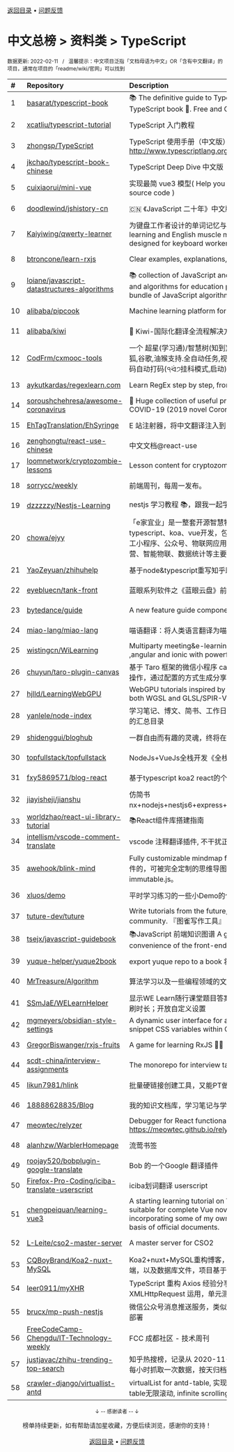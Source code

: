 <a href="https://gitee.com/GrowingGit/GitHub-Chinese-Top-Charts#github中文排行榜">返回目录</a> • <a href="/content/docs/feedback.md">问题反馈</a>

# 中文总榜 > 资料类 > TypeScript
<sub>数据更新: 2022-02-11&nbsp;&nbsp;&nbsp;/&nbsp;&nbsp;&nbsp;温馨提示：中文项目泛指「文档母语为中文」OR「含有中文翻译」的项目，通常在项目的「readme/wiki/官网」可以找到</sub>

|#|Repository|Description|Stars|Updated|
|:-|:-|:-|:-|:-|
|1|[basarat/typescript-book](https://github.com/basarat/typescript-book)|:books: The definitive guide to TypeScript and possibly the best TypeScript book :book:. Free and Open Source 🌹|16644|2022-01-30|
|2|[xcatliu/typescript-tutorial](https://github.com/xcatliu/typescript-tutorial)|TypeScript 入门教程|8561|2022-02-10|
|3|[zhongsp/TypeScript](https://github.com/zhongsp/TypeScript)|TypeScript 使用手册（中文版）翻译。http://www.typescriptlang.org|5528|2021-11-20|
|4|[jkchao/typescript-book-chinese](https://github.com/jkchao/typescript-book-chinese)|TypeScript Deep Dive 中文版 |5160|2022-01-19|
|5|[cuixiaorui/mini-vue](https://github.com/cuixiaorui/mini-vue)|实现最简 vue3 模型( Help you learn more efficiently vue3 source code )|4197|2022-02-09|
|6|[doodlewind/jshistory-cn](https://github.com/doodlewind/jshistory-cn)|🇨🇳 《JavaScript 二十年》中文版|3725|2021-11-25|
|7|[Kaiyiwing/qwerty-learner](https://github.com/Kaiyiwing/qwerty-learner)|为键盘工作者设计的单词记忆与英语肌肉记忆锻炼软件 / Words learning and English muscle memory training software designed for keyboard workers|3705|2022-01-13|
|8|[btroncone/learn-rxjs](https://github.com/btroncone/learn-rxjs)|Clear examples, explanations, and resources for RxJS|3485|2022-01-13|
|9|[loiane/javascript-datastructures-algorithms](https://github.com/loiane/javascript-datastructures-algorithms)|:books: collection of JavaScript and TypeScript data structures and algorithms for education purposes. Source code bundle of JavaScript algorithms and data structures book|3336|2022-01-13|
|10|[alibaba/pipcook](https://github.com/alibaba/pipcook)|Machine learning platform for Web developers|2207|2022-02-10|
|11|[alibaba/kiwi](https://github.com/alibaba/kiwi)|🐤 Kiwi-国际化翻译全流程解决方案|1951|2022-01-26|
|12|[CodFrm/cxmooc-tools](https://github.com/CodFrm/cxmooc-tools)|一个 超星(学习通)/智慧树(知到)/中国大学mooc 学习工具,火狐,谷歌,油猴支持.全自动任务,视频倍速秒过,作业考试题库,验证码自动打码(੧ᐛ੭挂科模式,启动)|1665|2022-02-07|
|13|[aykutkardas/regexlearn.com](https://github.com/aykutkardas/regexlearn.com)|Learn RegEx step by step, from zero to advanced.|1539|2022-02-10|
|14|[soroushchehresa/awesome-coronavirus](https://github.com/soroushchehresa/awesome-coronavirus)|🦠  Huge collection of useful projects and resources for COVID-19 (2019 novel Coronavirus)|1471|2022-02-10|
|15|[EhTagTranslation/EhSyringe](https://github.com/EhTagTranslation/EhSyringe)|E 站注射器，将中文翻译注入到 E 站体内|1332|2022-02-09|
|16|[zenghongtu/react-use-chinese](https://github.com/zenghongtu/react-use-chinese)|中文文档@react-use|839|2021-12-06|
|17|[loomnetwork/cryptozombie-lessons](https://github.com/loomnetwork/cryptozombie-lessons)|Lesson content for cryptozombies.io|837|2022-02-09|
|18|[sorrycc/weekly](https://github.com/sorrycc/weekly)|前端周刊，每周一发布。|816|2022-02-06|
|19|[dzzzzzy/Nestjs-Learning](https://github.com/dzzzzzy/Nestjs-Learning)|nestjs 学习教程 :books:，跟我一起学习 nest 框架~ :muscle:|780|2022-02-10|
|20|[chowa/ejyy](https://github.com/chowa/ejyy)|「e家宜业」是一整套开源智慧物业解决方案，基于nodejs、typescript、koa、vue开发，包含web中台、业主小程序、员工小程序、公众号、物联网应用等，涵盖业主服务、物业运营、智能物联、数据统计等主要业务。|567|2022-01-25|
|21|[YaoZeyuan/zhihuhelp](https://github.com/YaoZeyuan/zhihuhelp)|基于node&typescript重写知乎助手|496|2022-01-22|
|22|[eyebluecn/tank-front](https://github.com/eyebluecn/tank-front)|蓝眼系列软件之《蓝眼云盘》前端项目|495|2021-11-26|
|23|[bytedance/guide](https://github.com/bytedance/guide)|A new feature guide component by react 🧭|488|2022-02-03|
|24|[miao-lang/miao-lang](https://github.com/miao-lang/miao-lang)|喵语翻译：将人类语言翻译为喵语言。|424|2022-01-08|
|25|[wistingcn/WiLearning](https://github.com/wistingcn/WiLearning)|Multiparty meeting&e-learning  using mediasoup, webrtc ,angular and ionic with powerful whiteboard support|411|2021-10-28|
|26|[chuyun/taro-plugin-canvas](https://github.com/chuyun/taro-plugin-canvas)|基于 Taro 框架的微信小程序 canvas 绘图组件，封装了常用的操作，通过配置的方式生成分享图片|405|2022-01-13|
|27|[hjlld/LearningWebGPU](https://github.com/hjlld/LearningWebGPU)|WebGPU tutorials inspired by LearningWebGL.com. Use both WGSL and GLSL/SPIR-V.|343|2022-01-27|
|28|[yanlele/node-index](https://github.com/yanlele/node-index)|学习笔记、博文、简书、工作日常踩坑记录以及一些独立作品的汇总目录|324|2022-02-01|
|29|[shidenggui/bloghub](https://github.com/shidenggui/bloghub)|一群自由而有趣的灵魂，终将在此相遇   独立个人博客推荐导航|323|2022-01-14|
|30|[topfullstack/topfullstack](https://github.com/topfullstack/topfullstack)|NodeJs+VueJs全栈开发《全栈之巅》视频网站 - 源码|320|2022-01-22|
|31|[fxy5869571/blog-react](https://github.com/fxy5869571/blog-react)|基于typescript koa2 react的个人博客|319|2022-01-13|
|32|[jiayisheji/jianshu](https://github.com/jiayisheji/jianshu)|仿简书nx+nodejs+nestjs6+express+mongodb+angular8+爬虫|304|2022-01-22|
|33|[worldzhao/react-ui-library-tutorial](https://github.com/worldzhao/react-ui-library-tutorial)|📚React组件库搭建指南|289|2021-12-25|
|34|[intellism/vscode-comment-translate](https://github.com/intellism/vscode-comment-translate)|vscode 注释翻译插件, 不干扰正常代码，方便快速阅读源码。|287|2022-01-27|
|35|[awehook/blink-mind](https://github.com/awehook/blink-mind)|Fully customizable mindmap framework for react.js. 支持插件的，可被完全定制的思维导图库，基于react.js和immutable.js。|226|2022-01-15|
|36|[xluos/demo](https://github.com/xluos/demo)|平时学习练习的一些小Demo的仓库|201|2022-01-15|
|37|[tuture-dev/tuture](https://github.com/tuture-dev/tuture)|Write tutorials from the future, with the power of Git and community. 『图雀写作工具』|196|2022-02-06|
|38|[tsejx/javascript-guidebook](https://github.com/tsejx/javascript-guidebook)|:books:JavaScript 前端知识图谱 A guidebook for the convenience of the front-end developers|190|2021-12-01|
|39|[yuque-helper/yuque2book](https://github.com/yuque-helper/yuque2book)|export yuque repo to a book 将你的语雀文档导出的工具|179|2021-12-14|
|40|[MrTreasure/Algorithm](https://github.com/MrTreasure/Algorithm)|算法学习以及一些编程领域的文档、知识、技巧、个人想法|174|2022-01-15|
|41|[SSmJaE/WELearnHelper](https://github.com/SSmJaE/WELearnHelper)|显示WE Learn随行课堂题目答案；支持班级测试；自动答题；刷时长；开放自定义设置|172|2022-01-15|
|42|[mgmeyers/obsidian-style-settings](https://github.com/mgmeyers/obsidian-style-settings)|A dynamic user interface for adjusting theme, plugin, and snippet CSS variables within Obsidian|167|2022-02-09|
|43|[GregorBiswanger/rxjs-fruits](https://github.com/GregorBiswanger/rxjs-fruits)|A game for learning RxJS 🍎🍌|164|2022-01-22|
|44|[scdt-china/interview-assignments](https://github.com/scdt-china/interview-assignments)|The monorepo for interview take home assignments.|153|2022-02-10|
|45|[likun7981/hlink](https://github.com/likun7981/hlink)|批量硬链接创建工具，又能PT做种，又能刮削电影资料|149|2022-01-05|
|46|[18888628835/Blog](https://github.com/18888628835/Blog)|我的知识文档库，学习笔记与学习总结。|139|2022-02-10|
|47|[meowtec/relyzer](https://github.com/meowtec/relyzer)|Debugger for React functional components. Online demo: https://meowtec.github.io/relyzer/examples/todomvc/build/|135|2021-11-10|
|48|[alanhzw/WarblerHomepage](https://github.com/alanhzw/WarblerHomepage)|流莺书签|132|2021-12-14|
|49|[roojay520/bobplugin-google-translate](https://github.com/roojay520/bobplugin-google-translate)| Bob 的一个Google 翻译插件|131|2021-11-03|
|50|[Firefox-Pro-Coding/iciba-translate-userscript](https://github.com/Firefox-Pro-Coding/iciba-translate-userscript)|iciba划词翻译 userscript|124|2022-02-03|
|51|[chengpeiquan/learning-vue3](https://github.com/chengpeiquan/learning-vue3)|A starting learning tutorial on Vue 3.0 + TypeScript, suitable for complete Vue novices and Vue 2.0 veterans, incorporating some of my own practical experience on the basis of official documents.|112|2022-01-20|
|52|[L-Leite/cso2-master-server](https://github.com/L-Leite/cso2-master-server)|A master server for CSO2|111|2021-08-16|
|53|[CQBoyBrand/Koa2-nuxt-MySQL](https://github.com/CQBoyBrand/Koa2-nuxt-MySQL)|Koa2+nuxt+MySQL重构博客，项目中包括前端，后端和服务端，以及数据库文件，项目基于Vue+node.js+MySQL|109|2022-02-10|
|54|[leer0911/myXHR](https://github.com/leer0911/myXHR)|TypeScript 重构 Axios 经验分享，包括开发技巧， API 实现，XMLHttpRequest 运用，单元测试等|108|2021-09-01|
|55|[brucx/mp-push-nestjs](https://github.com/brucx/mp-push-nestjs)|微信公众号消息推送服务，类似“server酱”，提供Docker镜像部署|100|2021-08-13|
|56|[FreeCodeCamp-Chengdu/IT-Technology-weekly](https://github.com/FreeCodeCamp-Chengdu/IT-Technology-weekly)|FCC 成都社区 - 技术周刊|90|2021-09-21|
|57|[justjavac/zhihu-trending-top-search](https://github.com/justjavac/zhihu-trending-top-search)|知乎热搜榜，记录从 2020-11-24 日开始的知乎热搜榜单。每小时抓取一次数据，按天归档。|87|2022-02-10|
|58|[crawler-django/virtuallist-antd](https://github.com/crawler-django/virtuallist-antd)|virtualList for antd-table, 实现antd-table的虚拟列表, antd-table无限滚动, infinite scrolling for antd-table|78|2021-12-27|

<div align="center">
    <p><sub>↓ -- 感谢读者 -- ↓</sub></p>
    榜单持续更新，如有帮助请加星收藏，方便后续浏览，感谢你的支持！
</div>

<br/>

<div align="center"><a href="https://gitee.com/GrowingGit/GitHub-Chinese-Top-Charts#github中文排行榜">返回目录</a> • <a href="/content/docs/feedback.md">问题反馈</a></div>
